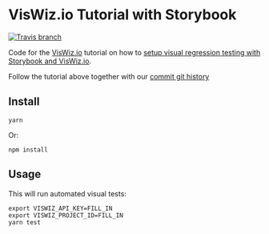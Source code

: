 # VisWiz.io Tutorial with Storybook

[![Travis branch](https://img.shields.io/travis/viswiz-io/viswiz-tutorial-storybook/master.svg?style=flat-square)](https://travis-ci.org/viswiz-io/viswiz-tutorial-storybook)

Code for the [VisWiz.io](https://www.viswiz.io) tutorial on how to [setup visual regression testing
with Storybook and VisWiz.io](https://www.viswiz.io/help/tutorials/storybook).

Follow the tutorial above together with our [commit git history](https://github.com/viswiz-io/viswiz-tutorial-storybook/commits/master)

## Install

```
yarn
```

Or:

```
npm install
```

## Usage

This will run automated visual tests:

```
export VISWIZ_API_KEY=FILL_IN
export VISWIZ_PROJECT_ID=FILL_IN
yarn test
```
